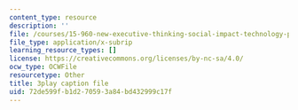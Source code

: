 ```yaml
---
content_type: resource
description: ''
file: /courses/15-960-new-executive-thinking-social-impact-technology-projects-fall-2017-spring-2018/72de599fb1d270593a84bd432999c17f_HaySEpWEsdU.srt
file_type: application/x-subrip
learning_resource_types: []
license: https://creativecommons.org/licenses/by-nc-sa/4.0/
ocw_type: OCWFile
resourcetype: Other
title: 3play caption file
uid: 72de599f-b1d2-7059-3a84-bd432999c17f
---
```

